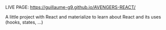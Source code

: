 LIVE PAGE: https://guillaume-g9.github.io/AVENGERS-REACT/

A little project with React and materialize to learn about React and its uses (hooks, states, ...)
